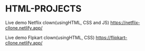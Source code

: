 # HTML-PROJECTS

Live demo
Netflix clown(usingHTML, CSS and JS)
https://netflix-cllone.netlify.app/

Live demo
Flpkart clown(usingHTML, CSS)
https://flipkart-cllone.netlify.app/
